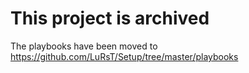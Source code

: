 # This project is archived

The playbooks have been moved to https://github.com/LuRsT/Setup/tree/master/playbooks
